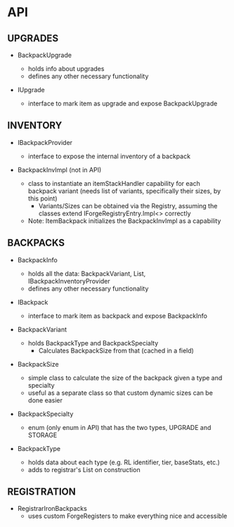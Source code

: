 # API

## UPGRADES

* BackpackUpgrade
    * holds info about upgrades
    * defines any other necessary functionality

* IUpgrade
    * interface to mark item as upgrade and expose BackpackUpgrade


## INVENTORY

* IBackpackProvider
    * interface to expose the internal inventory of a backpack

* BackpackInvImpl (not in API)
    * class to instantiate an itemStackHandler capability for each backpack variant (needs list of variants, specifically their sizes, by this point)
      * Variants/Sizes can be obtained via the Registry, assuming the classes extend IForgeRegistryEntry.Impl<> correctly
    * Note: ItemBackpack initializes the BackpackInvImpl as a capability


## BACKPACKS

* BackpackInfo
    * holds all the data: BackpackVariant, List<BackpackUpgrade>, IBackpackInventoryProvider
    * defines any other necessary functionality

* IBackpack
    * interface to mark item as backpack and expose BackpackInfo

* BackpackVariant
    * holds BackpackType and BackpackSpecialty
        * Calculates BackpackSize from that (cached in a field)

* BackpackSize
    * simple class to calculate the size of the backpack given a type and specialty 
    * useful as a separate class so that custom dynamic sizes can be done easier

* BackpackSpecialty
   * enum (only enum in API) that has the two types, UPGRADE and STORAGE

* BackpackType
    * holds data about each type (e.g. RL identifier, tier, baseStats, etc.)
    * adds to registrar's List<BackpackType> on construction


## REGISTRATION

* RegistrarIronBackpacks
    * uses custom ForgeRegisters to make everything nice and accessible